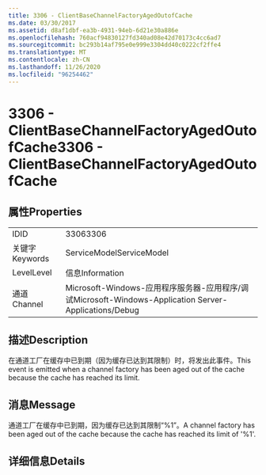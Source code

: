 ```yaml
---
title: 3306 - ClientBaseChannelFactoryAgedOutofCache
ms.date: 03/30/2017
ms.assetid: d8af1dbf-ea3b-4931-94eb-6d21e30a886e
ms.openlocfilehash: 760acf94830127fd340ad08e42d70173c4cc6ad7
ms.sourcegitcommit: bc293b14af795e0e999e3304dd40c0222cf2ffe4
ms.translationtype: MT
ms.contentlocale: zh-CN
ms.lasthandoff: 11/26/2020
ms.locfileid: "96254462"
---
```

# <a name="3306---clientbasechannelfactoryagedoutofcache"></a><span data-ttu-id="d6f75-102">3306 - ClientBaseChannelFactoryAgedOutofCache</span><span class="sxs-lookup"><span data-stu-id="d6f75-102">3306 - ClientBaseChannelFactoryAgedOutofCache</span></span>

## <a name="properties"></a><span data-ttu-id="d6f75-103">属性</span><span class="sxs-lookup"><span data-stu-id="d6f75-103">Properties</span></span>  
  
|||  
|-|-|  
|<span data-ttu-id="d6f75-104">ID</span><span class="sxs-lookup"><span data-stu-id="d6f75-104">ID</span></span>|<span data-ttu-id="d6f75-105">3306</span><span class="sxs-lookup"><span data-stu-id="d6f75-105">3306</span></span>|  
|<span data-ttu-id="d6f75-106">关键字</span><span class="sxs-lookup"><span data-stu-id="d6f75-106">Keywords</span></span>|<span data-ttu-id="d6f75-107">ServiceModel</span><span class="sxs-lookup"><span data-stu-id="d6f75-107">ServiceModel</span></span>|  
|<span data-ttu-id="d6f75-108">Level</span><span class="sxs-lookup"><span data-stu-id="d6f75-108">Level</span></span>|<span data-ttu-id="d6f75-109">信息</span><span class="sxs-lookup"><span data-stu-id="d6f75-109">Information</span></span>|  
|<span data-ttu-id="d6f75-110">通道</span><span class="sxs-lookup"><span data-stu-id="d6f75-110">Channel</span></span>|<span data-ttu-id="d6f75-111">Microsoft-Windows-应用程序服务器-应用程序/调试</span><span class="sxs-lookup"><span data-stu-id="d6f75-111">Microsoft-Windows-Application Server-Applications/Debug</span></span>|  
  
## <a name="description"></a><span data-ttu-id="d6f75-112">描述</span><span class="sxs-lookup"><span data-stu-id="d6f75-112">Description</span></span>  

 <span data-ttu-id="d6f75-113">在通道工厂在缓存中已到期（因为缓存已达到其限制）时，将发出此事件。</span><span class="sxs-lookup"><span data-stu-id="d6f75-113">This event is emitted when a channel factory has been aged out of the cache because the cache has reached its limit.</span></span>  
  
## <a name="message"></a><span data-ttu-id="d6f75-114">消息</span><span class="sxs-lookup"><span data-stu-id="d6f75-114">Message</span></span>  

 <span data-ttu-id="d6f75-115">通道工厂在缓存中已到期，因为缓存已达到其限制“%1”。</span><span class="sxs-lookup"><span data-stu-id="d6f75-115">A channel factory has been aged out of the cache because the cache has reached its limit of '%1'.</span></span>  
  
## <a name="details"></a><span data-ttu-id="d6f75-116">详细信息</span><span class="sxs-lookup"><span data-stu-id="d6f75-116">Details</span></span>
